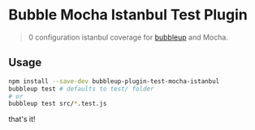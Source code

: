 # Bubble Mocha Istanbul Test Plugin

> 0 configuration istanbul coverage for [bubbleup](https://github.com/TylorS/bubbleup) and Mocha.

## Usage
```sh
npm install --save-dev bubbleup-plugin-test-mocha-istanbul
bubbleup test # defaults to test/ folder
# or 
bubbleup test src/*.test.js
```

that's it!
